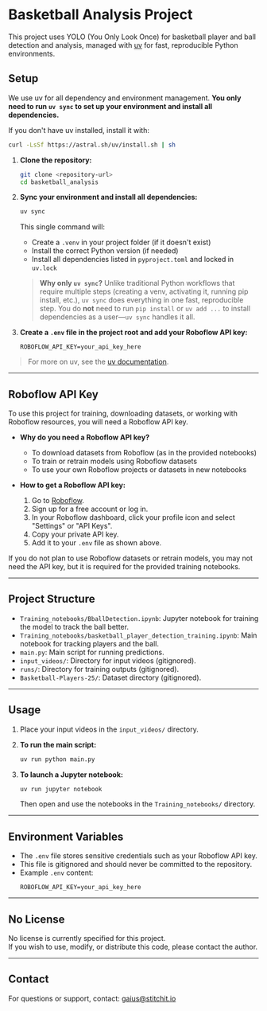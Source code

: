 # Basketball Analysis Project

This project uses YOLO (You Only Look Once) for basketball player and ball detection and analysis, managed with [uv](https://github.com/astral-sh/uv) for fast, reproducible Python environments.

## Setup

We use uv for all dependency and environment management. **You only need to run `uv sync` to set up your environment and install all dependencies.**

If you don't have uv installed, install it with:
```bash
curl -LsSf https://astral.sh/uv/install.sh | sh
```

1. **Clone the repository:**
    ```bash
    git clone <repository-url>
    cd basketball_analysis
    ```

2. **Sync your environment and install all dependencies:**
    ```bash
    uv sync
    ```
    This single command will:
    - Create a `.venv` in your project folder (if it doesn't exist)
    - Install the correct Python version (if needed)
    - Install all dependencies listed in `pyproject.toml` and locked in `uv.lock`
    
    > **Why only `uv sync`?**
    > Unlike traditional Python workflows that require multiple steps (creating a venv, activating it, running pip install, etc.), `uv sync` does everything in one fast, reproducible step. You do **not** need to run `pip install` or `uv add ...` to install dependencies as a user—`uv sync` handles it all.

3. **Create a `.env` file in the project root and add your Roboflow API key:**
    ```
    ROBOFLOW_API_KEY=your_api_key_here
    ```

> For more on uv, see the [uv documentation](https://docs.astral.sh/uv/).

---

## Roboflow API Key

To use this project for training, downloading datasets, or working with Roboflow resources, you will need a Roboflow API key.

- **Why do you need a Roboflow API key?**
    - To download datasets from Roboflow (as in the provided notebooks)
    - To train or retrain models using Roboflow datasets
    - To use your own Roboflow projects or datasets in new notebooks

- **How to get a Roboflow API key:**
    1. Go to [Roboflow](https://roboflow.com/).
    2. Sign up for a free account or log in.
    3. In your Roboflow dashboard, click your profile icon and select "Settings" or "API Keys".
    4. Copy your private API key.
    5. Add it to your `.env` file as shown above.

If you do not plan to use Roboflow datasets or retrain models, you may not need the API key, but it is required for the provided training notebooks.

---

## Project Structure

- `Training_notebooks/BballDetection.ipynb`: Jupyter notebook for training the model to track the ball better.
- `Training_notebooks/basketball_player_detection_training.ipynb`: Main notebook for tracking players and the ball.
- `main.py`: Main script for running predictions.
- `input_videos/`: Directory for input videos (gitignored).
- `runs/`: Directory for training outputs (gitignored).
- `Basketball-Players-25/`: Dataset directory (gitignored).

---

## Usage

1. Place your input videos in the `input_videos/` directory.

2. **To run the main script:**
    ```bash
    uv run python main.py
    ```

3. **To launch a Jupyter notebook:**
    ```bash
    uv run jupyter notebook
    ```
    Then open and use the notebooks in the `Training_notebooks/` directory.

---

## Environment Variables

- The `.env` file stores sensitive credentials such as your Roboflow API key.
- This file is gitignored and should never be committed to the repository.
- Example `.env` content:
    ```
    ROBOFLOW_API_KEY=your_api_key_here
    ```

---

## No License

No license is currently specified for this project.  
If you wish to use, modify, or distribute this code, please contact the author.

---

## Contact

For questions or support, contact: gaius@stitchit.io
